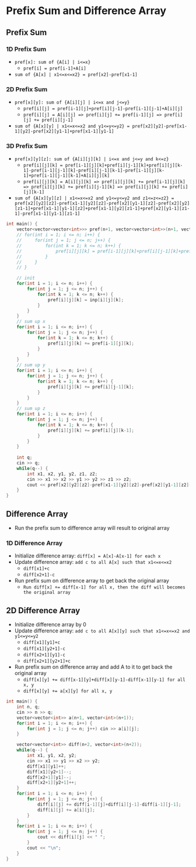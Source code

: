 # Prefix Sum and Difference Array
##  Prefix Sum

### 1D Prefix Sum
* `pref[x]: sum of {A[i] | i<=x}`
    + `pref[i] = pref[i-1]+A[i]`
* `sum of {A[x] | x1<=x<=x2} = pref[x2]-pref[x1-1]`

### 2D Prefix Sum
* `pref[x][y]: sum of {A[i][j] | i<=x and j<=y}`
    + `pref[i][j] = pref[i-1][j]+pref[i][j-1]-pref[i-1][j-1]+A[i][j]`
    + `pref[i][j] = A[i][j] => pref[i][j] += pref[i-1][j] => pref[i][j] += pref[i][j-1]`
* `sum of {A[x][y] | x1<=x<=x2 and y1<=y<=y2} = pref[x2][y2]-pref[x1-1][y2]-pref[x2][y1-1]+pref[x1-1][y1-1]`

### 3D Prefix Sum
* `pref[x][y][z]: sum of {A[i][j][k] | i<=x and j<=y and k<=z}`
    + `pref[i][j][k] = pref[i-1][j][k]+pref[i][j-1][k]+pref[i][j][k-1]-pref[i-1][j-1][k]-pref[i][j-1][k-1]-pref[i-1][j][k-1]+pref[i-1][j-1][k-1]+A[i][j][k]`
    + `pref[i][j][k] = A[i][j][k] => pref[i][j][k] += pref[i-1][j][k] => pref[i][j][k] += pref[i][j-1][k] => pref[i][j][k] += pref[i][j][k-1]`
* `sum of {A[x][y][z] | x1<=x<=x2 and y1<=y<=y2 and z1<=z<=z2} = pref[x2][y2][z2]-pref[x1-1][y2][z2]-pref[x2][y1-1][z2]-pref[x2][y2][z1-1]+pref[x1-1][y1-1][z2]+pref[x1-1][y2][z1-1]+pref[x2][y1-1][z1-1]-pref[x1-1][y1-1][z1-1]`
``` cpp
int main() {
    vector<vector<vector<int>>> pref(n+1, vector<vector<int>>(n+1, vector<int>(n+1)));
    // for(int i = 1; i <= n; i++) {
    //     for(int j = 1; j <= n; j++) {
    //         for(int k = 1; k <= n; k++) {
    //             pref[i][j][k] = pref[i-1][j][k]+pref[i][j-1][k]+pref[i][j][k-1]-pref[i-1][j-1][k]-pref[i][j-1][k-1]-pref[i-1][j][k-1]+pref[i-1][j-1][k-1]+inp[i][j][k];
    //         }
    //     }
    // }

    // init
    for(int i = 1; i <= n; i++) {
        for(int j = 1; j <= n; j++) {
            for(int k = 1; k <= n; k++) {
                pref[i][j][k] = inp[i][j][k];
            }
        }
    }
    // sum up x
    for(int i = 1; i <= n; i++) {
        for(int j = 1; j <= n; j++) {
            for(int k = 1; k <= n; k++) {
                pref[i][j][k] += pref[i-1][j][k];
            }
        }
    }
    // sum up y
    for(int i = 1; i <= n; i++) {
        for(int j = 1; j <= n; j++) {
            for(int k = 1; k <= n; k++) {
                pref[i][j][k] += pref[i][j-1][k];
            }
        }
    }
    // sum up z
    for(int i = 1; i <= n; i++) {
        for(int j = 1; j <= n; j++) {
            for(int k = 1; k <= n; k++) {
                pref[i][j][k] += pref[i][j][k-1];
            }
        }
    }
    
    int q;
    cin >> q;
    while(q--) {
        int x1, x2, y1, y2, z1, z2;
        cin >> x1 >> x2 >> y1 >> y2 >> z1 >> z2;
        cout << pref[x2][y2][z2]-pref[x1-1][y2][z2]-pref[x2][y1-1][z2]-pref[x2][y2][z1-1]+pref[x1-1][y1-1][z2]+pref[x1-1][y2][z1-1]+pref[x2][y1-1][z1-1]-pref[x1-1][y1-1][z1-1] << "\n";
    }
}
```

## Difference Array
* Run the prefix sum to difference array will result to original array

### 1D Difference Array
* Initialize difference array: `diff[x] = A[x]-A[x-1] for each x`
* Update difference array: `add c to all A[x] such that x1<=x<=x2`
    + `diff[x1]+c`
    + `diff[x2+1]-c`
* Run prefix sum on difference array to get back the original array
    + `Run diff[x] += diff[x-1] for all x, then the diff will becomes the original array`

## 2D Difference Array
* Initialize difference array by 0
* Update difference array: `add c to all A[x][y] such that x1<=x<=x2 and y1<=y<=y2`
    + `diff[x1][y1]+c`
    + `diff[x1][y2+1]-c`
    + `diff[x2+1][y1]-c`
    + `diff[x2+1][y2+1]+c`
* Run prefix sum on difference array and add A to it to get back the original array
    + `diff[x][y] += diff[x-1][y]+diff[x][y-1]-diff[x-1][y-1] for all x, y`
    + `diff[x][y] += a[x][y] for all x, y`
``` c++
int main() {
    int n, q;
    cin >> n >> q;
    vector<vector<int>> a(n+1, vector<int>(n+1));
    for(int i = 1; i <= n; i++) {
        for(int j = 1; j <= n; j++) cin >> a[i][j];
    }

    vector<vector<int>> diff(n+2, vector<int>(n+2));
    while(q--) {
        int x1, y1, x2, y2;
        cin >> x1 >> y1 >> x2 >> y2;
        diff[x1][y1]++;
        diff[x1][y2+1]--;
        diff[x2+1][y1]--;
        diff[x2+1][y2+1]++;
    }
    for(int i = 1; i <= n; i++) {
        for(int j = 1; j <= n; j++) {
            diff[i][j] += diff[i-1][j]+diff[i][j-1]-diff[i-1][j-1];
            diff[i][j] += a[i][j];
        }
    }
    for(int i = 1; i <= n; i++) {
        for(int j = 1; j <= n; j++) {
            cout << diff[i][j] << " ";
        }
        cout << "\n";
    }
}
```
